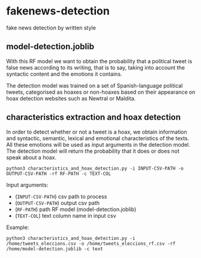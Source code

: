 # fakenews-detection
fake news detection by written style

## model-detection.joblib
With this RF model we want to obtain the probability that a political tweet is false news according to its writing, that is to say, taking into account the syntactic content and the emotions it contains.

The detection model was trained on a set of Spanish-language political tweets, categorised as hoaxes or non-hoaxes based on their appearance on hoax detection websites such as Newtral or Maldita.

## characteristics extraction and hoax detection 
In order to detect whether or not a tweet is a hoax, we obtain information and syntactic, semantic, lexical and emotional characteristics of the texts. All these emotions will be used as input arguments in the detection model.
The detection model will return the probability that it does or does not speak about a hoax.

```
python3 characteristics_and_hoax_detection.py -i INPUT-CSV-PATH -o OUTPUT-CSV-PATH -rf RF-PATH -c TEXT-COL
```

Input arguments:
- (`INPUT-CSV-PATH`) csv path to process
- (`OUTPUT-CSV-PATH`) output csv path
- (`RF-PATH`) path RF model (model-detection.joblib)
- (`TEXT-COL`) text column name in input csv

Example:
```
python3 characteristics_and_hoax_detection.py -i /home/tweets_eleccions.csv -o /home/tweets_eleccions_rf.csv -rf /home/model-detection.joblib -c text
```
